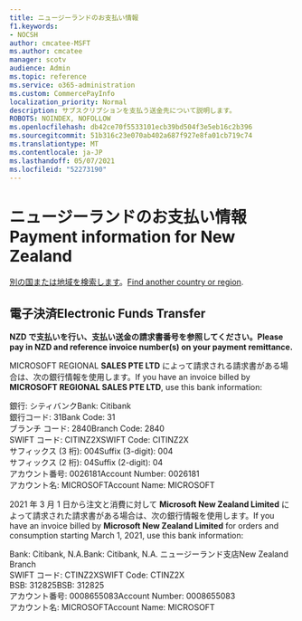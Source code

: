 ```yaml
---
title: ニュージーランドのお支払い情報
f1.keywords:
- NOCSH
author: cmcatee-MSFT
ms.author: cmcatee
manager: scotv
audience: Admin
ms.topic: reference
ms.service: o365-administration
ms.custom: CommercePayInfo
localization_priority: Normal
description: サブスクリプションを支払う送金先について説明します。
ROBOTS: NOINDEX, NOFOLLOW
ms.openlocfilehash: db42ce70f5533101ecb39bd504f3e5eb16c2b396
ms.sourcegitcommit: 51b316c23e070ab402a687f927e8fa01cb719c74
ms.translationtype: MT
ms.contentlocale: ja-JP
ms.lasthandoff: 05/07/2021
ms.locfileid: "52273190"
---
```

# <a name="payment-information-for-new-zealand"></a><span data-ttu-id="b5968-103">ニュージーランドのお支払い情報</span><span class="sxs-lookup"><span data-stu-id="b5968-103">Payment information for New Zealand</span></span>

<span data-ttu-id="b5968-104">[別の国または地域を検索します](../billing-and-payments/pay-for-your-subscription.md)。</span><span class="sxs-lookup"><span data-stu-id="b5968-104">[Find another country or region](../billing-and-payments/pay-for-your-subscription.md).</span></span>

## <a name="electronic-funds-transfer"></a><span data-ttu-id="b5968-105">電子決済</span><span class="sxs-lookup"><span data-stu-id="b5968-105">Electronic Funds Transfer</span></span>

<span data-ttu-id="b5968-106">**NZD で支払いを行い、支払い送金の請求書番号を参照してください。**</span><span class="sxs-lookup"><span data-stu-id="b5968-106">**Please pay in NZD and reference invoice number(s) on your payment remittance.**</span></span>

<span data-ttu-id="b5968-107">MICROSOFT REGIONAL **SALES PTE LTD** によって請求される請求書がある場合は、次の銀行情報を使用します。</span><span class="sxs-lookup"><span data-stu-id="b5968-107">If you have an invoice billed by **MICROSOFT REGIONAL SALES PTE LTD**, use this bank information:</span></span>

<span data-ttu-id="b5968-108">銀行: シティバンク</span><span class="sxs-lookup"><span data-stu-id="b5968-108">Bank: Citibank</span></span>\
<span data-ttu-id="b5968-109">銀行コード: 31</span><span class="sxs-lookup"><span data-stu-id="b5968-109">Bank Code: 31</span></span>\
<span data-ttu-id="b5968-110">ブランチ コード: 2840</span><span class="sxs-lookup"><span data-stu-id="b5968-110">Branch Code: 2840</span></span>\
<span data-ttu-id="b5968-111">SWIFT コード: CITINZ2X</span><span class="sxs-lookup"><span data-stu-id="b5968-111">SWIFT Code: CITINZ2X</span></span>\
<span data-ttu-id="b5968-112">サフィックス (3 桁): 004</span><span class="sxs-lookup"><span data-stu-id="b5968-112">Suffix (3-digit): 004</span></span>\
<span data-ttu-id="b5968-113">サフィックス (2 桁): 04</span><span class="sxs-lookup"><span data-stu-id="b5968-113">Suffix (2-digit): 04</span></span>\
<span data-ttu-id="b5968-114">アカウント番号: 0026181</span><span class="sxs-lookup"><span data-stu-id="b5968-114">Account Number: 0026181</span></span>\
<span data-ttu-id="b5968-115">アカウント名: MICROSOFT</span><span class="sxs-lookup"><span data-stu-id="b5968-115">Account Name: MICROSOFT</span></span>

<span data-ttu-id="b5968-116">2021 年 3 月 1 日から注文と消費に対して **Microsoft New Zealand Limited** によって請求された請求書がある場合は、次の銀行情報を使用します。</span><span class="sxs-lookup"><span data-stu-id="b5968-116">If you have an invoice billed by **Microsoft New Zealand Limited** for orders and consumption starting March 1, 2021, use this bank information:</span></span>

<span data-ttu-id="b5968-117">Bank: Citibank, N.A.</span><span class="sxs-lookup"><span data-stu-id="b5968-117">Bank: Citibank, N.A.</span></span> <span data-ttu-id="b5968-118">ニュージーランド支店</span><span class="sxs-lookup"><span data-stu-id="b5968-118">New Zealand Branch</span></span>\
<span data-ttu-id="b5968-119">SWIFT コード: CTINZ2X</span><span class="sxs-lookup"><span data-stu-id="b5968-119">SWIFT Code: CTINZ2X</span></span>\
<span data-ttu-id="b5968-120">BSB: 312825</span><span class="sxs-lookup"><span data-stu-id="b5968-120">BSB: 312825</span></span>\
<span data-ttu-id="b5968-121">アカウント番号: 0008655083</span><span class="sxs-lookup"><span data-stu-id="b5968-121">Account Number: 0008655083</span></span>\
<span data-ttu-id="b5968-122">アカウント名: MICROSOFT</span><span class="sxs-lookup"><span data-stu-id="b5968-122">Account Name: MICROSOFT</span></span>